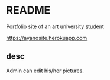 # README
Portfolio site of an art university student

https://ayanosite.herokuapp.com

## desc
Admin can edit his/her pictures.
